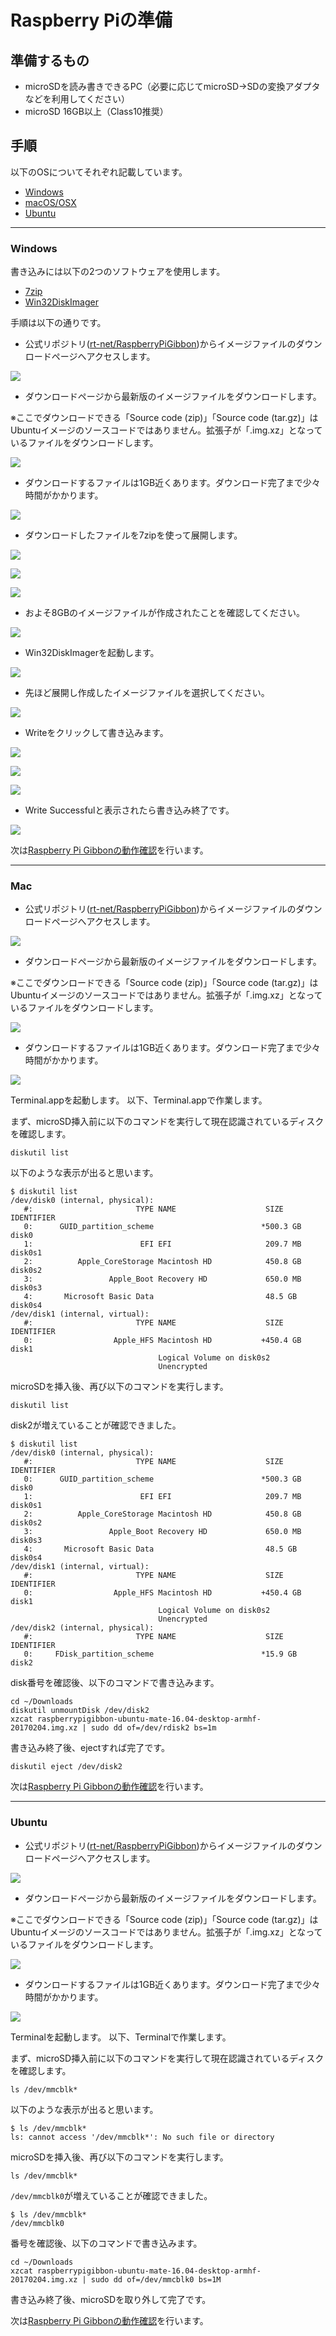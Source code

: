 # Raspberry Piの準備

## 準備するもの

* microSDを読み書きできるPC（必要に応じてmicroSD→SDの変換アダプタなどを利用してください）
* microSD 16GB以上（Class10推奨）

## 手順

以下のOSについてそれぞれ記載しています。

* [Windows](#windows)
* [macOS/OSX](#mac)
* [Ubuntu](#ubuntu)

---

### Windows

書き込みには以下の2つのソフトウェアを使用します。

* [7zip](https://sevenzip.osdn.jp/)
* [Win32DiskImager](https://ja.osdn.net/projects/sfnet_win32diskimager/)

手順は以下の通りです。

* 公式リポジトリ([rt-net/RaspberryPiGibbon](https://github.com/rt-net/RaspberryPiGibbon))からイメージファイルのダウンロードページへアクセスします。

![](./images/rpi-setup-windows/01.png)

* ダウンロードページから最新版のイメージファイルをダウンロードします。

※ここでダウンロードできる「Source code (zip)」「Source code (tar.gz)」はUbuntuイメージのソースコードではありません。拡張子が「.img.xz」となっているファイルをダウンロードします。

![](./images/rpi-setup-windows/02.png)

* ダウンロードするファイルは1GB近くあります。ダウンロード完了まで少々時間がかかります。

![](./images/rpi-setup-windows/04.png)

* ダウンロードしたファイルを7zipを使って展開します。

![](./images/rpi-setup-windows/05.png)

![](./images/rpi-setup-windows/06.png)

![](./images/rpi-setup-windows/07.png)

* およそ8GBのイメージファイルが作成されたことを確認してください。

![](./images/rpi-setup-windows/08.png)

* Win32DiskImagerを起動します。

![](./images/rpi-setup-windows/11.png)

* 先ほど展開し作成したイメージファイルを選択してください。

![](./images/rpi-setup-windows/10.png)

* Writeをクリックして書き込みます。

![](./images/rpi-setup-windows/12.png)

![](./images/rpi-setup-windows/13.png)

![](./images/rpi-setup-windows/14.png)

* Write Successfulと表示されたら書き込み終了です。

![](./images/rpi-setup-windows/15.png)

次は[Raspberry Pi Gibbonの動作確認](tutorial-operation-check-raspigibbon.html)を行います。

---

### Mac

* 公式リポジトリ([rt-net/RaspberryPiGibbon](https://github.com/rt-net/RaspberryPiGibbon))からイメージファイルのダウンロードページへアクセスします。

![](./images/rpi-setup-windows/01.png)

* ダウンロードページから最新版のイメージファイルをダウンロードします。

※ここでダウンロードできる「Source code (zip)」「Source code (tar.gz)」はUbuntuイメージのソースコードではありません。拡張子が「.img.xz」となっているファイルをダウンロードします。

![](./images/rpi-setup-windows/02.png)

* ダウンロードするファイルは1GB近くあります。ダウンロード完了まで少々時間がかかります。

![](./images/rpi-setup-windows/04.png)

Terminal.appを起動します。
以下、Terminal.appで作業します。

まず、microSD挿入前に以下のコマンドを実行して現在認識されているディスクを確認します。
```
diskutil list
```

以下のような表示が出ると思います。
```
$ diskutil list
/dev/disk0 (internal, physical):
   #:                       TYPE NAME                    SIZE       IDENTIFIER
   0:      GUID_partition_scheme                        *500.3 GB   disk0
   1:                        EFI EFI                     209.7 MB   disk0s1
   2:          Apple_CoreStorage Macintosh HD            450.8 GB   disk0s2
   3:                 Apple_Boot Recovery HD             650.0 MB   disk0s3
   4:       Microsoft Basic Data                         48.5 GB    disk0s4
/dev/disk1 (internal, virtual):
   #:                       TYPE NAME                    SIZE       IDENTIFIER
   0:                  Apple_HFS Macintosh HD           +450.4 GB   disk1
                                 Logical Volume on disk0s2
                                 Unencrypted
```

microSDを挿入後、再び以下のコマンドを実行します。

```
diskutil list
```

disk2が増えていることが確認できました。
```
$ diskutil list
/dev/disk0 (internal, physical):
   #:                       TYPE NAME                    SIZE       IDENTIFIER
   0:      GUID_partition_scheme                        *500.3 GB   disk0
   1:                        EFI EFI                     209.7 MB   disk0s1
   2:          Apple_CoreStorage Macintosh HD            450.8 GB   disk0s2
   3:                 Apple_Boot Recovery HD             650.0 MB   disk0s3
   4:       Microsoft Basic Data                         48.5 GB    disk0s4
/dev/disk1 (internal, virtual):
   #:                       TYPE NAME                    SIZE       IDENTIFIER
   0:                  Apple_HFS Macintosh HD           +450.4 GB   disk1
                                 Logical Volume on disk0s2
                                 Unencrypted
/dev/disk2 (internal, physical):
   #:                       TYPE NAME                    SIZE       IDENTIFIER
   0:     FDisk_partition_scheme                        *15.9 GB    disk2
```

disk番号を確認後、以下のコマンドで書き込みます。

```
cd ~/Downloads
diskutil unmountDisk /dev/disk2
xzcat raspberrypigibbon-ubuntu-mate-16.04-desktop-armhf-20170204.img.xz | sudo dd of=/dev/rdisk2 bs=1m
```

書き込み終了後、ejectすれば完了です。

```
diskutil eject /dev/disk2
```

次は[Raspberry Pi Gibbonの動作確認](tutorial-operation-check-raspigibbon.html)を行います。

---

### Ubuntu

* 公式リポジトリ([rt-net/RaspberryPiGibbon](https://github.com/rt-net/RaspberryPiGibbon))からイメージファイルのダウンロードページへアクセスします。

![](./images/rpi-setup-windows/01.png)

* ダウンロードページから最新版のイメージファイルをダウンロードします。

※ここでダウンロードできる「Source code (zip)」「Source code (tar.gz)」はUbuntuイメージのソースコードではありません。拡張子が「.img.xz」となっているファイルをダウンロードします。

![](./images/rpi-setup-windows/02.png)

* ダウンロードするファイルは1GB近くあります。ダウンロード完了まで少々時間がかかります。

![](./images/rpi-setup-windows/04.png)

Terminalを起動します。
以下、Terminalで作業します。

まず、microSD挿入前に以下のコマンドを実行して現在認識されているディスクを確認します。
```
ls /dev/mmcblk*
```

以下のような表示が出ると思います。
```
$ ls /dev/mmcblk*
ls: cannot access '/dev/mmcblk*': No such file or directory
```

microSDを挿入後、再び以下のコマンドを実行します。

```
ls /dev/mmcblk*
```

`/dev/mmcblk0`が増えていることが確認できました。
```
$ ls /dev/mmcblk*
/dev/mmcblk0
```

番号を確認後、以下のコマンドで書き込みます。

```
cd ~/Downloads
xzcat raspberrypigibbon-ubuntu-mate-16.04-desktop-armhf-20170204.img.xz | sudo dd of=/dev/mmcblk0 bs=1M
```

書き込み終了後、microSDを取り外して完了です。


次は[Raspberry Pi Gibbonの動作確認](tutorial-operation-check-raspigibbon.html)を行います。
